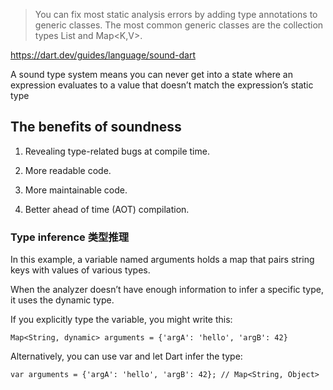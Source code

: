 > You can fix most static analysis errors by adding type annotations to generic classes. 
The most common generic classes are the collection types List<T> and Map<K,V>.

https://dart.dev/guides/language/sound-dart

A sound type system means you can never get into a state where an expression evaluates to a value that doesn’t match the expression’s static type

## The benefits of soundness
1. Revealing type-related bugs at compile time.

2. More readable code.

3. More maintainable code.

4. Better ahead of time (AOT) compilation.


### Type inference 类型推理

 In this example, a variable named arguments holds a map that pairs string keys with values of various types.

 When the analyzer doesn’t have enough information to infer a specific type, it uses the dynamic type.

 If you explicitly type the variable, you might write this:
 ```
 Map<String, dynamic> arguments = {'argA': 'hello', 'argB': 42}
 ```

 Alternatively, you can use var and let Dart infer the type:
 ```
 var arguments = {'argA': 'hello', 'argB': 42}; // Map<String, Object>
 ```



